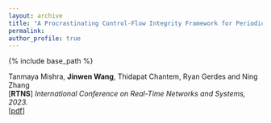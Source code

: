 ```yaml
---
layout: archive
title: "A Procrastinating Control-Flow Integrity Framework for Periodic Real-Time Systems"
permalink:
author_profile: true
---
```


{% include base_path %}
                                 
Tanmaya Mishra, **Jinwen Wang**, Thidapat Chantem, Ryan Gerdes and Ning Zhang <br>
[**RTNS**] <i> International Conference on Real-Time Networks and Systems, 2023.</i> <br>
[[pdf](https://dl.acm.org/doi/pdf/10.1145/3575757.3575762)] 

